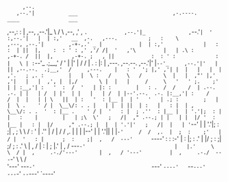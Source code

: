                                                                                                                                                                  
         ,--.                                                                                                                                                    
       ,--.'|           ___                               ,-.----.                                                         ____                ___               
   ,--,:  : |  ,--,   ,--.'|_                             \    /  \                                       ,--,           ,'  , `.            ,--.'|_             
,`--.'`|  ' :,--.'|   |  | :,'   __  ,-.   ,---.          ;   :    \                              ,---, ,--.'|        ,-+-,.' _ |            |  | :,'            
|   :  :  | ||  |,    :  : ' : ,' ,'/ /|  '   ,'\         |   | .\ :                          ,-+-. /  ||  |,      ,-+-. ;   , ||            :  : ' :            
:   |   \ | :`--'_  .;__,'  /  '  | |' | /   /   |        .   : |: |    ,---.     ,--.--.    ,--.'|'   |`--'_     ,--.'|'   |  || ,--.--.  .;__,'  /     ,---.   
|   : '  '; |,' ,'| |  |   |   |  |   ,'.   ; ,. :        |   |  \ :   /     \   /       \  |   |  ,"' |,' ,'|   |   |  ,', |  |,/       \ |  |   |     /     \  
'   ' ;.    ;'  | | :__,'| :   '  :  /  '   | |: :        |   : .  /  /    /  | .--.  .-. | |   | /  | |'  | |   |   | /  | |--'.--.  .-. |:__,'| :    /    /  | 
|   | | \   ||  | :   '  : |__ |  | '   '   | .; :        ;   | |  \ .    ' / |  \__\/: . . |   | |  | ||  | :   |   : |  | ,    \__\/: . .  '  : |__ .    ' / | 
'   : |  ; .''  : |__ |  | '.'|;  : |   |   :    |        |   | ;\  \'   ;   /|  ," .--.; | |   | |  |/ '  : |__ |   : |  |/     ," .--.; |  |  | '.'|'   ;   /| 
|   | '`--'  |  | '.'|;  :    ;|  , ;    \   \  /         :   ' | \.''   |  / | /  /  ,.  | |   | |--'  |  | '.'||   | |`-'     /  /  ,.  |  ;  :    ;'   |  / | 
'   : |      ;  :    ;|  ,   /  ---'      `----'          :   : :-'  |   :    |;  :   .'   \|   |/      ;  :    ;|   ;/        ;  :   .'   \ |  ,   / |   :    | 
;   |.'      |  ,   /  ---`-'                             |   |.'     \   \  / |  ,     .-./'---'       |  ,   / '---'         |  ,     .-./  ---`-'   \   \  /  
'---'         ---`-'                                      `---'        `----'   `--`---'                 ---`-'                 `--`---'                `----'   
                                                                                                                                                                
